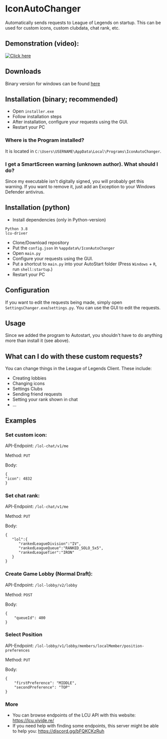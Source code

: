 # IconAutoChanger
Automatically sends requests to League of Legends on startup. This can be used for custom icons, custom clubdata, chat rank, etc. 
## Demonstration (video):
[![Click here](https://img.youtube.com/vi/SfGTPPH-6Ek/0.jpg)](https://www.youtube.com/watch?v=SfGTPPH-6Ek)
## Downloads
Binary version for windows can be found [here](https://github.com/Kuuhhl/IconAutoChanger/releases/)
## Installation (binary; recommended)
* Open `installer.exe`
* Follow installation steps
* After installation, configure your requests using the GUI.
* Restart your PC
### Where is the Program installed?
It is located in `C:\Users\USERNAME\AppData\Local\Programs\IconAutoChanger`.
### I get a SmartScreen warning (unknown author). What should I do?
Since my executable isn't digitally signed, you will probably get this warning. If you want to remove it, just add an Exception to your Windows Defender antivirus.

## Installation (python)
* Install dependencies (only in Python-version)
```
Python 3.8
lcu-driver
```
* Clone/Download repository
* Put the `config.json` in `%appdata%/IconAutoChanger`
* Open `main.py`
* Configure your requests using the GUI.
* Put a shortcut to `main.py` into your AutoStart folder (Press `Windows` + `R`, run `shell:startup`.)
* Restart your PC
## Configuration
If you want to edit the requests being made, simply open `SettingsChanger.exe`/`settings.py`. You can use the GUI to edit the requests.
## Usage
Since we added the program to Autostart, you shouldn't have to do anything more than install it (see above).
## What can I do with these custom requests?
You can change things in the League of Legends Client. These include:
* Creating lobbies
* Changing icons
* Settings Clubs
* Sending friend requests
* Setting your rank shown in chat
* ...
## Examples
### Set custom icon:

API-Endpoint: `/lol-chat/v1/me`

Method: `PUT`

Body:
```
{
"icon": 4832
}
```
### Set chat rank:

API-Endpoint: `/lol-chat/v1/me`

Method: `PUT`

Body:
```
{
   "lol":{
      "rankedLeagueDivision":"IV",
      "rankedLeagueQueue":"RANKED_SOLO_5x5",
      "rankedLeagueTier":"IRON"
   }
}
```

### Create Game Lobby (Normal Draft):

API-Endpoint: `/lol-lobby/v2/lobby`

Method: `POST`

Body:
```
{
    "queueId": 400
}
```
### Select Position

API-Endpoint: `/lol-lobby/v1/lobby/members/localMember/position-preferences`

Method: `PUT`

Body:
```
{
    "firstPreference": "MIDDLE",
    "secondPreference": "TOP"
}
```
### More
* You can browse endpoints of the LCU API with this website: https://lcu.vivide.re/
* If you need help with finding some endpoints, this server might be able to help you: https://discord.gg/bFQKCKzRuh 
